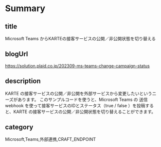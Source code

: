 # Summary

## title

Microsoft Teams からKARTEの接客サービスの公開／非公開状態を切り替える

## blogUrl

https://solution.plaid.co.jp/202309-ms-teams-change-campaign-status

## description

KARTE の接客サービスの公開／非公開を外部サービスから変更したいというニーズがあります。
このサンプルコードを使うと、Microsoft Teams の 送信 webhook を使って接客サービスのIDとステータス（true / false ）を投稿すると、KARTE の接客サービスの公開／非公開状態を切り替えることができます。

## category

Microsoft,Teams,外部連携,CRAFT_ENDPOINT
